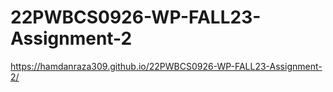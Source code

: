 # 22PWBCS0926-WP-FALL23-Assignment-2
 https://hamdanraza309.github.io/22PWBCS0926-WP-FALL23-Assignment-2/
